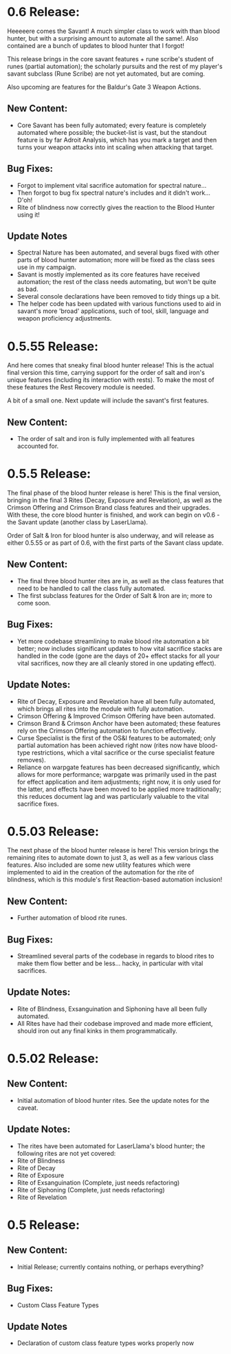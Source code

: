# 0.6 Release:
Heeeeere comes the Savant! A much simpler class to work with than blood hunter, but with a surprising amount to automate all the same!. Also contained are a bunch of updates to blood hunter that I forgot!

This release brings in the core savant features + rune scribe's student of runes (partial automation); the scholarly pursuits and the rest of my player's savant subclass (Rune Scribe) are not yet automated, but are coming.

Also upcoming are features for the Baldur's Gate 3 Weapon Actions.

## New Content:
* Core Savant has been fully automated; every feature is completely automated where possible; the bucket-list is vast, but the standout feature is by far Adroit Analysis, which has you mark a target and then turns your weapon attacks into int scaling when attacking that target.

## Bug Fixes:
* Forgot to implement vital sacrifice automation for spectral nature...
* Then forgot to bug fix spectral nature's includes and it didn't work... D'oh!
* Rite of blindness now correctly gives the reaction to the Blood Hunter using it!

## Update Notes
* Spectral Nature has been automated, and several bugs fixed with other parts of blood hunter automation; more will be fixed as the class sees use in my campaign.
* Savant is mostly implemented as its core features have received automation; the rest of the class needs automating, but won't be quite as bad.
* Several console declarations have been removed to tidy things up a bit.
* The helper code has been updated with various functions used to aid in savant's more 'broad' applications, such of tool, skill, language and weapon proficiency adjustments.

# 0.5.55 Release:
And here comes that sneaky final blood hunter release! This is the actual final version this time, carrying support for the order of salt and iron's unique features (including its interaction with rests). To make the most of these features the Rest Recovery module is needed.

A bit of a small one. Next update will include the savant's first features.

## New Content:
* The order of salt and iron is fully implemented with all features accounted for.

# 0.5.5 Release:
The final phase of the blood hunter release is here! This is the final version, bringing in the final 3 Rites (Decay, Exposure and Revelation), as well as the Crimson Offering and Crimson Brand class features and their upgrades. With these, the core blood hunter is finished, and work can begin on v0.6 - the Savant update (another class by LaserLlama).

Order of Salt & Iron for blood hunter is also underway, and will release as either 0.5.55 or as part of 0.6, with the first parts of the Savant class update.

## New Content:
* The final three blood hunter rites are in, as well as the class features that need to be handled to call the class fully automated.
* The first subclass features for the Order of Salt & Iron are in; more to come soon.

## Bug Fixes:
* Yet more codebase streamlining to make blood rite automation a bit better; now includes significant updates to how vital sacrifice stacks are handled in the code (gone are the days of 20+ effect stacks for all your vital sacrifices, now they are all cleanly stored in one updating effect).

## Update Notes:
* Rite of Decay, Exposure and Revelation have all been fully automated, which brings all rites into the module with fully automation.
* Crimson Offering & Improved Crimson Offering have been automated.
* Crimson Brand & Crimson Anchor have been automated; these features rely on the Crimson Offering automation to function effectively.
* Curse Specialist is the first of the OS&I features to be automated; only partial automation has been achieved right now (rites now have blood-type restrictions, which a vital sacrifice or the curse specialist feature removes).
* Reliance on warpgate features has been decreased significantly, which allows for more performance; warpgate was primarily used in the past for effect application and item adjustments; right now, it is only used for the latter, and effects have been moved to be applied more traditionally; this reduces document lag and was particularly valuable to the vital sacrifice fixes.

# 0.5.03 Release:
The next phase of the blood hunter release is here! This version brings the remaining rites to automate down to just 3, as well as a few various class features. Also included are some new utility features which were implemented to aid in the creation of the automation for the rite of blindness, which is this module's first Reaction-based automation inclusion!

## New Content:
* Further automation of blood rite runes.

## Bug Fixes:
* Streamlined several parts of the codebase in regards to blood rites to make them flow better and be less... hacky, in particular with vital sacrifices.

## Update Notes:
* Rite of Blindness, Exsanguination and Siphoning have all been fully automated.
* All Rites have had their codebase improved and made more efficient, should iron out any final kinks in them programmatically.

# 0.5.02 Release:

## New Content:
* Initial automation of blood hunter rites. See the update notes for the caveat.

## Update Notes:
* The rites have been automated for LaserLlama's blood hunter; the following rites are not yet covered:
*   Rite of Blindness
*   Rite of Decay
*   Rite of Exposure
*   Rite of Exsanguination (Complete, just needs refactoring)
*   Rite of Siphoning (Complete, just needs refactoring)
*   Rite of Revelation

# 0.5 Release:

## New Content:
* Initial Release; currently contains nothing, or perhaps everything?

## Bug Fixes:
* Custom Class Feature Types

## Update Notes
* Declaration of custom class feature types works properly now
